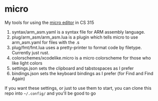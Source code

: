 # micro
My tools for using the [micro editor](https://micro-editor.github.io/) in CS 315

1. syntax/arm_asm.yaml is a syntax file for ARM assembly language. 
1. plug/arm_asm/arm_asm.lua is a plugin which tells micro to use arm_asm.yaml for files with the .s 
1. plug/fmt/fmt.lua uses a pretty-printer to format code by filetype. Currently just rust.
1. colorschemes/xcodelike.micro is a micro colorscheme for those who like light colors
1. settings.json sets the clipboard and tabstospaces as I prefer
1. bindings.json sets the keyboard bindings as I prefer (for Find and Find Again)

If you want these settings, or just to use them to start, you can clone this repo into `~/.config/` and you'll be good to go
